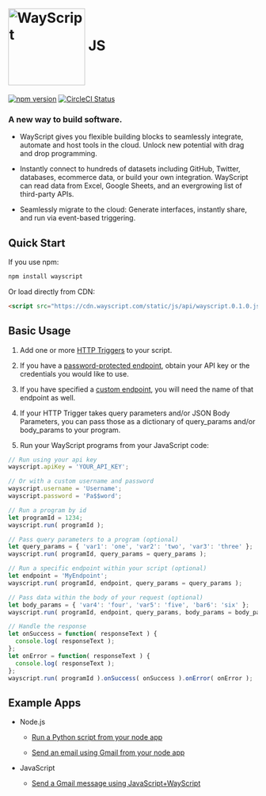 # [<img src="https://user-images.githubusercontent.com/31461850/53454621-a1b39500-39dc-11e9-9b3c-276451d42437.png" width="155px" alt="WayScript" align="center">](https://wayscript.com) JS

[![npm version](https://img.shields.io/npm/v/wayscript.svg?color=blue)](https://www.npmjs.com/package/wayscript/) [![CircleCI Status](https://circleci.com/gh/wayscript/wayscript-js/tree/master.svg?style=shield)](https://circleci.com/gh/wayscript/wayscript-js/tree/master)

### A new way to build software.

* WayScript gives you flexible building blocks to seamlessly integrate, automate and host tools in the cloud. Unlock new potential with drag and drop programming.

* Instantly connect to hundreds of datasets including GitHub, Twitter, databases, ecommerce data, or build your own integration. WayScript can read data from Excel, Google Sheets, and an evergrowing list of third-party APIs.

* Seamlessly migrate to the cloud: Generate interfaces, instantly share, and run via event-based triggering. 

## Quick Start

If you use npm:

```sh
npm install wayscript
```

Or load directly from CDN:

```html
<script src="https://cdn.wayscript.com/static/js/api/wayscript.0.1.0.js"></script>
```

## Basic Usage

1. Add one or more [HTTP Triggers](https://docs.wayscript.com/library/triggers/http-trigger) to your script.

2. If you have a [password-protected endpoint](https://docs.wayscript.com/library/triggers/http-trigger#password-protect-your-endpoints), obtain your API key or the credentials you would like to use.

3. If you have specified a [custom endpoint](https://docs.wayscript.com/library/triggers/http-trigger#endpoints), you will need the name of that endpoint as well.

4. If your HTTP Trigger takes query parameters and/or JSON Body Parameters, you can pass those as a dictionary of query_params and/or body_params to your program.

5. Run your WayScript programs from your JavaScript code:

```javascript
// Run using your api key
wayscript.apiKey = 'YOUR_API_KEY';

// Or with a custom username and password
wayscript.username = 'Username';
wayscript.password = 'Pa$$word';

// Run a program by id
let programId = 1234;
wayscript.run( programId );

// Pass query parameters to a program (optional)
let query_params = { 'var1': 'one', 'var2': 'two', 'var3': 'three' };
wayscript.run( programId, query_params = query_params );

// Run a specific endpoint within your script (optional)
let endpoint = 'MyEndpoint';
wayscript.run( programId, endpoint, query_params = query_params );

// Pass data within the body of your request (optional)
let body_params = { 'var4': 'four', 'var5': 'five', 'bar6': 'six' };
wayscript.run( programId, endpoint, query_params, body_params = body_params );

// Handle the response
let onSuccess = function( responseText ) {
  console.log( responseText );
};
let onError = function( responseText ) {
  console.log( responseText );
};
wayscript.run( programId ).onSuccess( onSuccess ).onError( onError );
```

## Example Apps

- Node.js

    - [Run a Python script from your node app](https://github.com/wayscript/node-to-python-example)

    - [Send an email using Gmail from your node app](https://github.com/wayscript/node-to-gmail-example)
    
- JavaScript

    - [Send a Gmail message using JavaScript+WayScript](https://github.com/wayscript/js-to-gmail-example)
